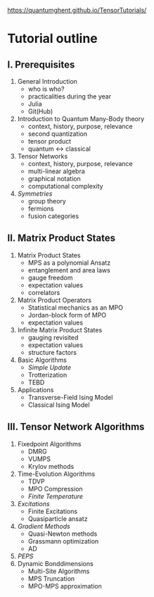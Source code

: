 https://quantumghent.github.io/TensorTutorials/

# Tutorial outline
## I. Prerequisites
1. General Introduction
	- who is who?
	- practicalities during the year
	- Julia
	- Git(Hub)
2. Introduction to Quantum Many-Body theory
	- context, history, purpose, relevance
	- second quantization
	- tensor product
	- quantum <-> classical
3. Tensor Networks
	- context, history, purpose, relevance
	- multi-linear algebra
	- graphical notation
	- computational complexity
4. *Symmetries*
	- group theory
	- fermions
	- fusion categories

## II. Matrix Product States
1. Matrix Product States
	- MPS as a polynomial Ansatz
	- entanglement and area laws
	- gauge freedom
	- expectation values
	- correlators
2. Matrix Product Operators
	- Statistical mechanics as an MPO
	- Jordan-block form of MPO
	- expectation values
3. Infinite Matrix Product States
	- gauging revisited
	- expectation values
	- structure factors
4. Basic Algorithms
	- *Simple Update*
	- Trotterization
	- TEBD
5. Applications
	- Transverse-Field Ising Model
	- Classical Ising Model

## III. Tensor Network Algorithms
1. Fixedpoint Algorithms
	- DMRG
	- VUMPS
	- Krylov methods
2. Time-Evolution Algorithms
	- TDVP
	- MPO Compression
	- *Finite Temperature*
3. *Excitations*
	- Finite Excitations
	- Quasiparticle ansatz
4. *Gradient Methods*
	- Quasi-Newton methods
	- Grassmann optimization
	- AD
5. *PEPS*
6. Dynamic Bonddimensions
	- Multi-Site Algorithms
	- MPS Truncation
	- MPO-MPS approximation
